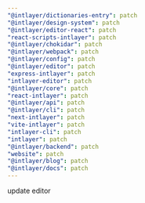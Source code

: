 ```yaml
---
"@intlayer/dictionaries-entry": patch
"@intlayer/design-system": patch
"@intlayer/editor-react": patch
"react-scripts-intlayer": patch
"@intlayer/chokidar": patch
"@intlayer/webpack": patch
"@intlayer/config": patch
"@intlayer/editor": patch
"express-intlayer": patch
"intlayer-editor": patch
"@intlayer/core": patch
"react-intlayer": patch
"@intlayer/api": patch
"@intlayer/cli": patch
"next-intlayer": patch
"vite-intlayer": patch
"intlayer-cli": patch
"intlayer": patch
"@intlayer/backend": patch
"website": patch
"@intlayer/blog": patch
"@intlayer/docs": patch
---
```


update editor
